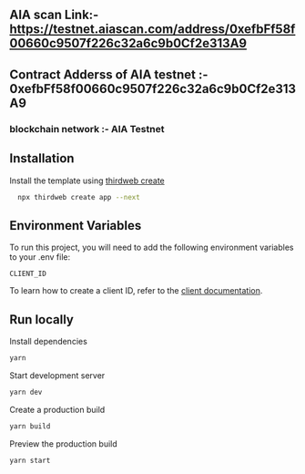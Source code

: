 
## AIA scan Link:- https://testnet.aiascan.com/address/0xefbFf58f00660c9507f226c32a6c9b0Cf2e313A9
## Contract Adderss of AIA testnet :- 0xefbFf58f00660c9507f226c32a6c9b0Cf2e313A9

### blockchain network :- AIA Testnet



## Installation

Install the template using [thirdweb create](https://portal.thirdweb.com/cli/create)

```bash
  npx thirdweb create app --next
```

## Environment Variables

To run this project, you will need to add the following environment variables to your .env file:

`CLIENT_ID`

To learn how to create a client ID, refer to the [client documentation](https://portal.thirdweb.com/typescript/v5/client). 

## Run locally

Install dependencies

```bash
yarn
```

Start development server

```bash
yarn dev
```

Create a production build

```bash
yarn build
```

Preview the production build

```bash
yarn start
```

